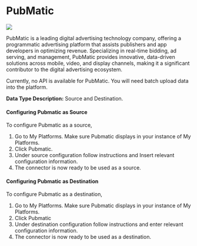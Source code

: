# PubMatic

![](https://lh7-us.googleusercontent.com/rKnPlut-OsTm6dT0Kl9odvLprQZkdUGKEpdX-DOvLBiQespBtCWsAuU-vPxhHoasIAi9wAVIqHiH-POjgh4N00Dqhsy4wFW99RK1bwo40oEbEZZ9F2wEWx5GP13M50Cai8OQowG3vPX83eBSutk-NA)

PubMatic is a leading digital advertising technology company, offering a programmatic advertising platform that assists publishers and app developers in optimizing revenue. Specializing in real-time bidding, ad serving, and management, PubMatic provides innovative, data-driven solutions across mobile, video, and display channels, making it a significant contributor to the digital advertising ecosystem.

Currently, no API is available for PubMatic. You will need batch upload data into the platform.

**Data Type Description:** Source and Destination.

#### Configuring Pubmatic as Source

To configure Pubmatic as a source,

1. Go to My Platforms. Make sure Pubmatic displays in your instance of My Platforms.
2. Click Pubmatic.
3. Under source configuration follow instructions and Insert relevant configuration information.
4. The connector is now ready to be used as a source.

#### Configuring Pubmatic as Destination

To configure Pubmatic as a destination,

1. Go to My Platforms. Make sure Pubmatic displays in your instance of My Platforms.
2. Click Pubmatic
3. Under destination configuration follow instructions and enter relevant configuration information.
4. The connector is now ready to be used as a destination.
